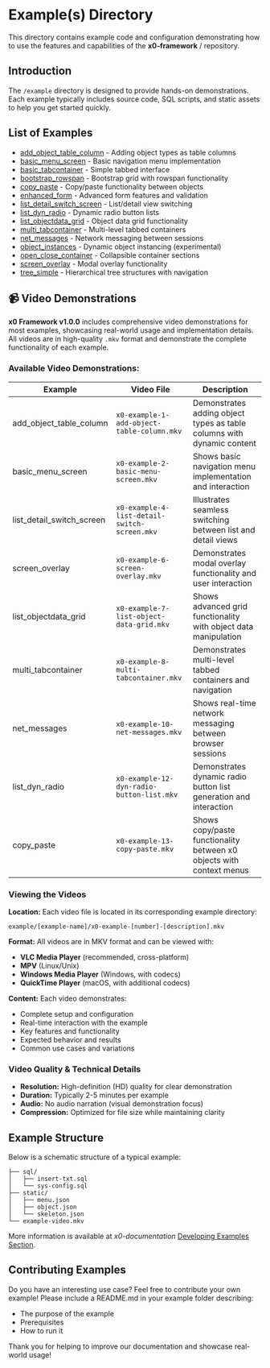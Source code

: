 # Example(s) Directory

This directory contains example code and configuration demonstrating how to use
the features and capabilities of the **x0-framework** / repository.

## Introduction

The `/example` directory is designed to provide hands-on demonstrations. Each
example typically includes source code, SQL scripts, and static assets to help you
get started quickly.

## List of Examples

- [add_object_table_column](https://github.com/WEBcodeX1/x0/tree/main/example/add_object_table_column) - Adding object types as table columns
- [basic_menu_screen](https://github.com/WEBcodeX1/x0/tree/main/example/basic_menu_screen) - Basic navigation menu implementation
- [basic_tabcontainer](https://github.com/WEBcodeX1/x0/tree/main/example/basic_tabcontainer) - Simple tabbed interface
- [bootstrap_rowspan](https://github.com/WEBcodeX1/x0/tree/main/example/bootstrap_rowspan) - Bootstrap grid with rowspan functionality
- [copy_paste](https://github.com/WEBcodeX1/x0/tree/main/example/copy_paste) - Copy/paste functionality between objects
- [enhanced_form](https://github.com/WEBcodeX1/x0/tree/main/example/enhanced_form) - Advanced form features and validation
- [list_detail_switch_screen](https://github.com/WEBcodeX1/x0/tree/main/example/list_detail_switch_screen) - List/detail view switching
- [list_dyn_radio](https://github.com/WEBcodeX1/x0/tree/main/example/list_dyn_radio) - Dynamic radio button lists
- [list_objectdata_grid](https://github.com/WEBcodeX1/x0/tree/main/example/list_objectdata_grid) - Object data grid functionality
- [multi_tabcontainer](https://github.com/WEBcodeX1/x0/tree/main/example/multi_tabcontainer) - Multi-level tabbed containers
- [net_messages](https://github.com/WEBcodeX1/x0/tree/main/example/net_messages) - Network messaging between sessions
- [object_instances](https://github.com/WEBcodeX1/x0/tree/main/example/object_instances) - Dynamic object instancing (experimental)
- [open_close_container](https://github.com/WEBcodeX1/x0/tree/main/example/open_close_container) - Collapsible container sections
- [screen_overlay](https://github.com/WEBcodeX1/x0/tree/main/example/screen_overlay) - Modal overlay functionality
- [tree_simple](https://github.com/WEBcodeX1/x0/tree/main/example/tree_simple) - Hierarchical tree structures with navigation

## 📹 Video Demonstrations

**x0 Framework v1.0.0** includes comprehensive video demonstrations for most examples, showcasing real-world usage and implementation details. All videos are in high-quality `.mkv` format and demonstrate the complete functionality of each example.

### Available Video Demonstrations:

| Example | Video File | Description |
|---------|------------|-------------|
| add_object_table_column | `x0-example-1-add-object-table-column.mkv` | Demonstrates adding object types as table columns with dynamic content |
| basic_menu_screen | `x0-example-2-basic-menu-screen.mkv` | Shows basic navigation menu implementation and interaction |
| list_detail_switch_screen | `x0-example-4-list-detail-switch-screen.mkv` | Illustrates seamless switching between list and detail views |
| screen_overlay | `x0-example-6-screen-overlay.mkv` | Demonstrates modal overlay functionality and user interaction |
| list_objectdata_grid | `x0-example-7-list-object-data-grid.mkv` | Shows advanced grid functionality with object data manipulation |
| multi_tabcontainer | `x0-example-8-multi-tabcontainer.mkv` | Demonstrates multi-level tabbed containers and navigation |
| net_messages | `x0-example-10-net-messages.mkv` | Shows real-time network messaging between browser sessions |
| list_dyn_radio | `x0-example-12-dyn-radio-button-list.mkv` | Demonstrates dynamic radio button list generation and interaction |
| copy_paste | `x0-example-13-copy-paste.mkv` | Shows copy/paste functionality between x0 objects with context menus |

### Viewing the Videos

**Location:** Each video file is located in its corresponding example directory:
```
example/[example-name]/x0-example-[number]-[description].mkv
```

**Format:** All videos are in MKV format and can be viewed with:
- **VLC Media Player** (recommended, cross-platform)
- **MPV** (Linux/Unix)
- **Windows Media Player** (Windows, with codecs)
- **QuickTime Player** (macOS, with additional codecs)

**Content:** Each video demonstrates:
- Complete setup and configuration
- Real-time interaction with the example
- Key features and functionality
- Expected behavior and results
- Common use cases and variations

### Video Quality & Technical Details

- **Resolution:** High-definition (HD) quality for clear demonstration
- **Duration:** Typically 2-5 minutes per example
- **Audio:** No audio narration (visual demonstration focus)
- **Compression:** Optimized for file size while maintaining clarity

## Example Structure

Below is a schematic structure of a typical example:

```
├── sql/
│   ├── insert-txt.sql
│   └── sys-config.sql
├── static/
│   ├── menu.json
│   ├── object.json
│   └── skeleton.json
└── example-video.mkv
```

More information is available at *x0-documentation* [Developing Examples Section](https://docs.webcodex.de/x0/v1.0/dev-examples.html).

## Contributing Examples

Do you have an interesting use case? Feel free to contribute your own example!
Please include a README.md in your example folder describing:

- The purpose of the example
- Prerequisites
- How to run it

Thank you for helping to improve our documentation and showcase real-world usage!

